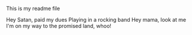 This is my readme file

Hey Satan, paid my dues
Playing in a rocking band
Hey mama, look at me
I'm on my way to the promised land, whoo!
